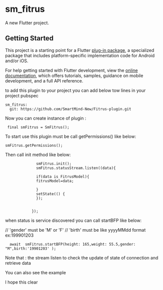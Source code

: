 # sm_fitrus

A new Flutter project.

## Getting Started

This project is a starting point for a Flutter
[plug-in package](https://flutter.dev/to/develop-plugins),
a specialized package that includes platform-specific implementation code for
Android and/or iOS.

For help getting started with Flutter development, view the
[online documentation](https://docs.flutter.dev), which offers tutorials,
samples, guidance on mobile development, and a full API reference.

to add this plugin to your project you can add below tow lines in your project pubspec

    sm_fitrus:
      git: https://github.com/SmartMind-New/Fitrus-plugin.git

Now you can create instance of plugin :

     final smFitrus = SmFitrus();


To start use this plugin must be call getPermissions() like below:
         

    smFitrus.getPermissions();


Then call init  method like below:


                  smFitrus.init();
                  smFitrus.statusStream.listen((data){

                  if(data is FitrusModel){
                  fitrusModel=data;

                  }
                  setState(() {
                  });


                });

   when status is service discovered  you can call startBFP  like below:

// 'gender' must be 'M' or 'F'
// 'birth'  must be like yyyyMMdd format ex:199901203


      await  smFitrus.startBFP(height: 165,weight: 55.5,gender: "M",birth:'19901203' );


Note that :  the stream listen to check the update of state of connection and retrieve data


You can also see the example

I hope this clear 